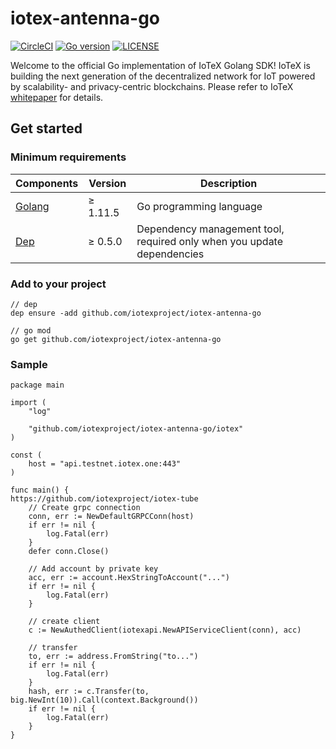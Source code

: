 # iotex-antenna-go

[![CircleCI](https://circleci.com/gh/iotexproject/iotex-antenna-go.svg?style=svg)](https://circleci.com/gh/iotexproject/iotex-antenna-go)
[![Go version](https://img.shields.io/badge/go-1.11.5-blue.svg)](https://github.com/moovweb/gvm)
[![LICENSE](https://img.shields.io/badge/License-Apache%202.0-blue.svg)](LICENSE)

Welcome to the official Go implementation of IoTeX Golang SDK! IoTeX is building the next generation of the decentralized 
network for IoT powered by scalability- and privacy-centric blockchains. Please refer to IoTeX
[whitepaper](https://iotex.io/academics) for details.

## Get started

### Minimum requirements

| Components | Version | Description |
|----------|-------------|-------------|
| [Golang](https://golang.org) | &ge; 1.11.5 | Go programming language |
| [Dep](https://golang.github.io/dep/) | &ge; 0.5.0 | Dependency management tool, required only when you update dependencies |

### Add to your project

```
// dep
dep ensure -add github.com/iotexproject/iotex-antenna-go

// go mod
go get github.com/iotexproject/iotex-antenna-go
```

### Sample

```
package main

import (
	"log"

	"github.com/iotexproject/iotex-antenna-go/iotex"
)

const (
	host = "api.testnet.iotex.one:443"
)

func main() {
https://github.com/iotexproject/iotex-tube
	// Create grpc connection
	conn, err := NewDefaultGRPCConn(host)
	if err != nil {
		log.Fatal(err)
	}
	defer conn.Close()
	
	// Add account by private key
	acc, err := account.HexStringToAccount("...")
	if err != nil {
		log.Fatal(err)
	}
	
	// create client
	c := NewAuthedClient(iotexapi.NewAPIServiceClient(conn), acc)
	
	// transfer
	to, err := address.FromString("to...")
	if err != nil {
		log.Fatal(err)
	}
	hash, err := c.Transfer(to, big.NewInt(10)).Call(context.Background())
	if err != nil {
		log.Fatal(err)
	}
}
```
